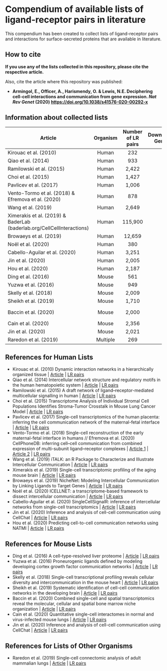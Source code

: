 # Compendium of available lists of ligand-receptor pairs in literature

This compendium has been created to collect lists of ligand-receptor pairs
and interactions for surface-secreted proteins that are available in literature.

## How to cite

**If you use any of the lists collected in this repository, please cite the
respective article.**

Also, cite the article where this repository was published: 

- **Armingol, E., Officer, A., Harismendy, O. & Lewis, N.E. Deciphering cell-cell interactions
and communication from gene expression. *Nat Rev Genet* (2020) https://doi.org/10.1038/s41576-020-00292-x**

## Information about collected lists

| Article                                                                 | Organism | Number of LR pairs | Downstream Genes? | Protein Complexes? | Functional  Annotations? |     Associated Tool    |
|-------------------------------------------------------------------------|:--------:|:------------------:|:-----------------:|:------------------:|:------------------------:|:----------------------:|
| Kirouac et al. (2010)                                                   |   Human  |         232        |                   |                    |                          |                        |
| Qiao et al. (2014)                                                      |   Human  |         933        |                   |                    |                          |                        |
| Ramilowski et al. (2015)                                                |   Human  |        2,422       |                   |                    |                          |                        |
| Choi et al. (2015)                                                      |   Human  |        1,427       |                   |                    |                          |                        |
| Pavlicev et al. (2017)                                                  |   Human  |        1,006       |                   |                    |                          |                        |
| Vento-Tormo et al. (2018) &  Efremova et al. (2020)                     |   Human  |         878        |                   |          X         |                          |       CellPhoneDB      |
| Wang et al. (2019)                                                      |   Human  |        2,649       |                   |                    |             X            |          iTalk         |
| Ximerakis et al. (2019) &  BaderLab (baderlab.org/CellCellInteractions) |   Human  |       115,900      |                   |                    |                          |                        |
| Browaeys et al. (2019)                                                  |   Human  |       12,659       |         X         |                    |                          |        NicheNet        |
| Noël et al. (2020)                                                      |   Human  |         380        |                   |          X         |             X            |        ICELLNET        |
| Cabello-Aguilar et al. (2020)                                           |   Human  |        3,251       |                   |                    |                          |    SingleCellSignalR   |
| Jin et al. (2020)                                                       |   Human  |        2,005       |                   |          X         |             X            |        CellChat        |
| Hou et   al. (2020)                                                     |   Human  |        2,187       |                   |                    |                          |          NATMI         |
| Ding et al. (2016)                                                      |   Mouse  |         561        |                   |                    |                          |                        |
| Yuzwa et al. (2016)                                                     |   Mouse  |         949        |                   |                    |                          |                        |
| Skelly et al. (2018)                                                    |   Mouse  |        2,009       |                   |                    |                          |                        |
| Sheikh et al. (2019)                                                    |   Mouse  |        1,710       |                   |                    |                          |                        |
| Baccin et al. (2020)                                                    |   Mouse  |        2,000       |                   |          X         |             X            | RNA-Magnet (Algorithm) |
| Cain et al. (2020)                                                      |   Mouse  |        2,356       |                   |                    |                          |                        |
| Jin et al. (2020)                                                       |   Mouse  |        2,021       |                   |          X         |             X            |        CellChat        |
| Raredon et al. (2019)                                                   | Multiple |         269        |                   |                    |             X            |                        |


## References for Human Lists

- Kirouac et al. (2010) Dynamic interaction networks in a hierarchically organized tissue
    | [Article](https://doi.org/10.1038/msb.2010.71)
    | [LR pairs](./Human/Human-2010-Kirouac-LR-pairs.xlsx)
- Qiao et al. (2014) Intercellular network structure and regulatory motifs in the human
 hematopoietic system
    | [Article](https://doi.org/10.15252/msb.20145141)
    |  [LR pairs](./Human/Human-2014-Qiao-LR-pairs.xlsx)
- Ramilowski et al. (2015) A draft network of ligand–receptor-mediated multicellular
 signalling in human
    | [Article](https://doi.org/10.1038/ncomms8866)
    | [LR pairs](./Human/Human-2015-Ramilowski-LR-pairs.txt)
- Choi et al. (2015) Transcriptome Analysis of Individual Stromal Cell Populations
 Identifies Stroma-Tumor Crosstalk in Mouse Lung Cancer Model
    | [Article](https://doi.org/10.1016/j.celrep.2015.01.040)
    | [LR pairs](./Human/Human-2015-Choi-LR-pairs.txt)
- Pavlicev et al. (2017) Single-cell transcriptomics of the human placenta: inferring
 the cell communication network of the maternal-fetal interface
    | [Article](https://doi.org/10.1101/gr.207597.116)
    | [LR pairs](./Human/Human-2017-Pavlicev-LR-pairs.xlsx)
- Vento-Tormo et al. (2018) Single-cell reconstruction of the early maternal-fetal
 interface in humans // Efremova et al. (2020) CellPhoneDB: inferring cell–cell communication
from combined expression of multi-subunit ligand–receptor complexes
    | [Article 1](https://doi.org/10.1038/s41586-018-0698-6)
    | [Article 2](https://doi.org/10.1038/s41596-020-0292-x)
    | [LR pairs](./Human/Human-2018-Vento-Tormo-LR-pairs.csv)
- Wang et al. (2019) iTALK: an R Package to Characterize and Illustrate
 Intercellular Communication
    | [Article](https://doi.org/10.1101/507871)
    | [LR pairs](./Human/Human-2019-Wang-LR-pairs.csv)
- Ximerakis et al. (2019) Single-cell transcriptomic profiling of
 the aging mouse brain
    | [Article](https://doi.org/10.1038/s41593-019-0491-3)
    | [LR pairs](./Human/Human-2019-Ximerakis-BaderLab-2017.txt.zip)
- Browaeys et al. (2019) NicheNet: Modeling Intercellular Communication
 by Linking Ligands to Target Genes
    | [Article](https://doi.org/10.1038/s41592-019-0667-5)
    | [LR pairs](./Human/Human-2019-Browaeys-LR-pairs.zip)
- Noël et al. (2020) ICELLNET: a transcriptome-based framework to
 dissect intercellular communication
    | [Article](https://doi.org/10.1101/2020.03.05.976878)
    | [LR pairs](./Human/Human-2020-Noël-LR-pairs.xlsx)
- Cabello-Aguilar et al. (2020) SingleCellSignalR: inference of intercellular networks
 from single-cell transcriptomics
    | [Article](https://doi.org/10.1093/nar/gkaa183)
    | [LR pairs](./Human/Human-2020-Cabello-Aguilar-LR-pairs.csv)
- Jin et al. (2020) Inference and analysis of cell-cell communication using CellChat
    | [Article](https://doi.org/10.1101/2020.07.21.214387) 
    | [LR pairs](./Human/Human-2020-Jin-LR-pairs.csv)
- Hou et al. (2020) Predicting cell-to-cell communication networks using NATMI
    | [Article](https://doi.org/10.1038/s41467-020-18873-z) 
    | [LR pairs](./Human/Human-2020-Hou-LR-pairs.xlsx)

## References for Mouse Lists

- Ding et al. (2016) A cell-type-resolved liver proteome
    | [Article](https://doi.org/10.1074/mcp.M116.060145)
    | [LR pairs](./Mouse/Mouse-2016-Ding-LR-pairs.xlsx)
- Yuzwa et al. (2016) Proneurogenic ligands defined by
 modeling developing cortex growth factor communication networks
    | [Article](https://doi.org/10.1016/j.neuron.2016.07.037)
    | [LR pairs](./Mouse/Mouse-2016-Yuzwa-LR-pairs.xlsx)
- Skelly et al. (2018) Single-cell transcriptional profiling reveals cellular
 diversity and intercommunication in the mouse heart
    | [Article](https://doi.org/10.1016/j.celrep.2017.12.072)
    | [LR pairs](./Mouse/Mouse-2018-Skelly-LR-pairs.xlsx)
 - Sheikh et al. (2019) Systematic identification of
  cell-cell communication networks in the developing brain
    | [Article](https://doi.org/10.1016/j.isci.2019.10.026)
    | [LR pairs](./Mouse/Mouse-2019-Sheikh-LR-pairs.xlsx)
- Baccin et al. (2020) Combined single-cell and spatial transcriptomics reveal the molecular,
 cellular and spatial bone marrow niche organization
    | [Article](https://doi.org/10.1038/s41556-019-0439-6)
    | [LR pairs](./Mouse/Mouse-2020-Baccin-LR-pairs.xlsx)
 - Cain et al. (2020) Quantitative single-cell interactomes
  in normal and virus-infected mouse lungs
    | [Article](https://doi.org/10.1101/2020.02.05.936054)
    | [LR pairs](./Mouse/Mouse-2020-Cain-LR-pairs.xlsx)
- Jin et al. (2020) Inference and analysis of cell-cell communication using CellChat
    | [Article](https://doi.org/10.1101/2020.07.21.214387) 
    | [LR pairs](./Mouse/Mouse-2020-Jin-LR-pairs.csv)

## References for Lists of Other Organisms

- Raredon et al. (2019) Single-cell connectomic analysis of
adult mammalian lungs
    | [Article](https://doi.org/10.1126/sciadv.aaw3851)
    | [LR pairs](./Others/Multiple-2019-Raredon-LR-pairs.xlsx)